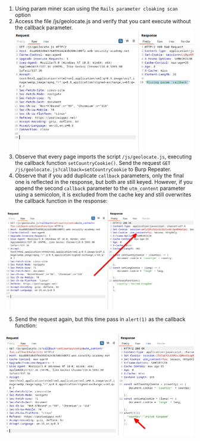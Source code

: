 
1. Using param miner scan using the `Rails parameter cloaking scan` option
2. Access the file /js/geolocate.js and verify that you cant execute without the callback parameter. 
![](/static/img/Pasted_image_20231117170304.png)
3. Observe that every page imports the script `/js/geolocate.js`, executing the callback function `setCountryCookie()`. Send the request `GET /js/geolocate.js?callback=setCountryCookie` to Burp Repeater.
4. Observe that if you add duplicate `callback` parameters, only the final one is reflected in the response, but both are still keyed. However, if you append the second `callback` parameter to the `utm_content` parameter using a semicolon, it is excluded from the cache key and still overwrites the callback function in the response:

![](/static/img/Pasted_image_20231117170526.png)


5. Send the request again, but this time pass in `alert(1)` as the callback function:

![](/static/img/Pasted_image_20231117170637.png)

